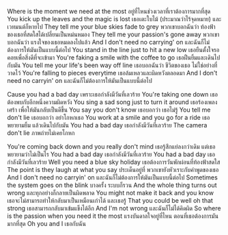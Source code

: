 Where is the moment we need at the most
อยู่ที่ไหนช่วงเวลาที่เราต้องการมากที่สุด
You kick up the leaves and the magic is lost
เธอเตะใบไม้ (ประมาณว่าไร้จุดหมาย) และเวทมนต์ก็หายไป
They tell me your blue skies fade to grey
พวกเขาบอกฉันว่า ท้องฟ้าของเธอที่สดใสได้เปลี่ยนเป็นหม่นหมอง
They tell me your passion's gone away
พวกเขาบอกฉันว่า แรงใจของเธอหมดลงไปแล้ว
And I don't need no carrying' on
และฉันก็ไม่ต้องการให้มันเป็นแบบนี้ต่อไป
You stand in the line just to hit a new low
เธอยืนตั้งใจรอคอยเพื่อสิ่งดีที่จะเข้ามา
You're faking a smile with the coffee to go
เธอฝืนยิ้มและเดินไปกับมัน
You tell me your life's been way off line
เธอบอกฉันว่า ชีวิตของเธอ ไม่ใช่อย่างที่วาดไว้
You're falling to pieces everytime
เธอล้มเหลวและผิดหวังตลอดมา
And I don't need no carryin' on
และฉันก็ไม่ต้องการให้มันเป็นแบบนี้ต่อไป

Cause you had a bad day
เพราะเธอกำลังมีวันที่เลวร้าย
You're taking one down
เธอต้องพบกับอีกหนึ่งความผิดหวัง
You sing a sad song just to turn it around
เธอร้องเพลงเศร้า เพื่อให้มันกลับเป็นดีขึ้น
You say you don't know
เธอบอกว่า เธอไม่รู้
You tell me don't lie
เธอบอกว่า อย่าโกหกเธอ
You work at a smile and you go for a ride
เธอพยายามยิ้ม แล้วเดินไปกับมัน
You had a bad day
เธอกำลังมีวันที่เลวร้าย
The camera don't lie
ภาพถ่ายไม่เคยโกหก

You're coming back down and you really don't mind
เธอรู้สึกแย่ลงกว่าเดิม แต่เธอพยายามว่าไม่เป็นไร
You had a bad day
เธอกำลังมีวันที่เลวร้าย
You had a bad day
เธอกำลังมีวันที่เลวร้าย
Well you need a blue sky holiday
เธอต้องการวันพักผ่อนที่ท้องฟ้าสดใส
The point is they laugh at what you say
ประเด็นอยู่ที่ พวกเขายังหัวเราะกับคำพูดของเธอ
And I don't need no carryin' on
และฉันก็ไม่ต้องการให้มันเป็นแบบนี้ต่อไป
Sometimes the system goes on the blink
บางครั้ง ระบบก็รวน
And the whole thing turns out wrong
และทุกอย่างก็กลายเป็นผิดพลาด
You might not make it back and you know
เธอจะไม่สามารถทำให้กลับมาเป็นเหมือนเก่าได้ และเธอรู้
That you could be well oh that strong
เธอสามารถกลับมาเข้มแข็งได้อีก
And I'm not wrong
และฉันก็ไม่ได้คิดผิด
So where is the passion when you need it the most
แรงบันดาลใจอยู่ที่ไหน ตอนที่เธอต้องการมันมากที่สุด
Oh you and I
เธอกับฉัน
